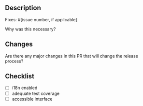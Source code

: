 ## Description

Fixes: #[issue number, if applicable]

Why was this necessary?

## Changes

Are there any major changes in this PR that will change the release process?

## Checklist

- [ ] i18n enabled
- [ ] adequate test coverage
- [ ] accessible interface
